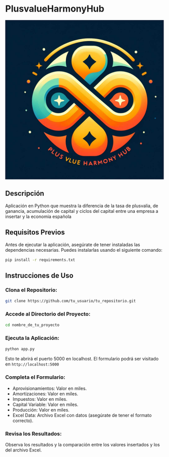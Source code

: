 # PlusvalueHarmonyHub
![Ejemplo de Imagen](images/plusharmony.jpg)

## Descripción
Aplicación en Python que muestra la diferencia de la tasa de plusvalia, de ganancia, acumulación de capital y ciclos del capital entre una empresa a insertar y la economia española

## Requisitos Previos

Antes de ejecutar la aplicación, asegúrate de tener instaladas las dependencias necesarias. Puedes instalarlas usando el siguiente comando:

```bash
pip install -r requirements.txt
```
## Instrucciones de Uso

### Clona el Repositorio:

```bash
git clone https://github.com/tu_usuario/tu_repositorio.git
```

### Accede al Directorio del Proyecto:

```bash
cd nombre_de_tu_proyecto
```

### Ejecuta la Aplicación:

```bash
python app.py
```

Esto te abrirá el puerto 5000 en localhost. El formulario podrá ser visitado en ```http://localhost:5000```
### Completa el Formulario:

- Aprovisionamientos: Valor en miles.
- Amortizaciones: Valor en miles.
- Impuestos: Valor en miles.
- Capital Variable: Valor en miles.
- Producción: Valor en miles.
- Excel Data: Archivo Excel con datos (asegúrate de tener el formato correcto).

### Revisa los Resultados:

Observa los resultados y la comparación entre los valores insertados y los del archivo Excel.

